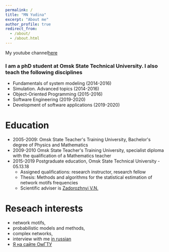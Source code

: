 ```yaml
---
permalink: /
title: "MN Yudina"
excerpt: "About me"
author_profile: true
redirect_from: 
  - /about/
  - /about.html
---
```


My youtube channel[here](https://www.youtube.com/channel/UCse94379EWfi78PC2w6297w)


### I am a phD student at Omsk State Technical University. I also teach the following disciplines
* Fundamentals of system modeling (2014-2016)
* Simulation. Advanced topics (2014-2016)
* Object-Oriented Programming (2015-2016)
* Software Engineering (2019-2020)
* Development of software applications (2019-2020) 

Education
======
* 2005-2009: Omsk State Teacher's Training University, Bachelor's degree of Physics and Mathematics
* 2009-2010 Omsk State Teacher's Training University, specialist diploma with the qualification of a Mathematics teacher
* 2015-2019 Postgraduate education, Omsk State Technical University - 05.13.18
   * Assigned qualifications: research instructor, research fellow
   * Thesis:  Methods and algorithms for the statistical estimation of network motifs frequencies
   * Scientific adviser is [Zadorozhnyi V.N.](https://omgtu.ru/ecab/persons/?f=550)

Reseach interests
======
* network motifs,
* probabilistic models and methods,
* complex networks,
* interview with me [in russian](https://omgtu.ru/general_information/news/?ELEMENT_ID=48903)
* [Я на сайте ОмГТУ](https://omgtu.ru/ecab/persons/index.php?f=2191)

